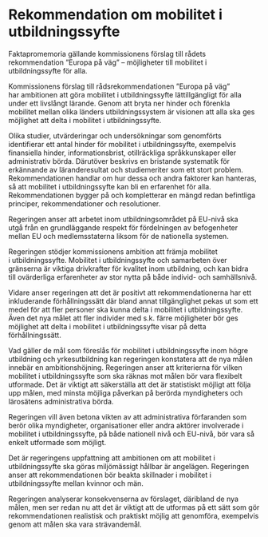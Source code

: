 # Rekommendation om mobilitet i utbildningssyfte

Faktapromemoria gällande kommissionens förslag till rådets rekommendation ”Europa på väg” – möjligheter till mobilitet i utbildningssyfte för alla.

Kommissionens förslag till rådsrekommendationen ”Europa på väg” har ambitionen att göra mobilitet i utbildningssyfte lättillgängligt för alla under ett livslångt lärande. Genom att bryta ner hinder och förenkla mobilitet mellan olika länders utbildningssystem är visionen att alla ska ges möjlighet att delta i mobilitet i utbildningssyfte.

Olika studier, utvärderingar och undersökningar som genomförts identifierar ett antal hinder för mobilitet i utbildningssyfte, exempelvis finansiella hinder, informationsbrist, otillräckliga språkkunskaper eller administrativ börda. Därutöver beskrivs en bristande systematik för erkännande av läranderesultat och studiemeriter som ett stort problem. Rekommendationen handlar om hur dessa och andra faktorer kan hanteras, så att mobilitet i utbildningssyfte kan bli en erfarenhet för alla. Rekommendationen bygger på och kompletterar en mängd redan befintliga principer, rekommendationer och resolutioner.

Regeringen anser att arbetet inom utbildningsområdet på EU\-nivå ska utgå från en grundläggande respekt för fördelningen av befogenheter mellan EU och medlemsstaterna liksom för de nationella systemen.

Regeringen stödjer kommissionens ambition att främja mobilitet i utbildningssyfte. Mobilitet i utbildningssyfte och samarbeten över gränserna är viktiga drivkrafter för kvalitet inom utbildning, och kan bidra till ovärderliga erfarenheter av stor nytta på både individ\- och samhällsnivå.

Vidare anser regeringen att det är positivt att rekommendationerna har ett inkluderande förhållningssätt där bland annat tillgänglighet pekas ut som ett medel för att fler personer ska kunna delta i mobilitet i utbildningssyfte. Även det nya målet att fler individer med s.k. färre möjligheter bör ges möjlighet att delta i mobilitet i utbildningssyfte visar på detta förhållningssätt.

Vad gäller de mål som föreslås för mobilitet i utbildningssyfte inom högre utbildning och yrkesutbildning kan regeringen konstatera att de nya målen innebär en ambitionshöjning. Regeringen anser att kriterierna för vilken mobilitet i utbildningssyfte som ska räknas mot målen bör vara flexibelt utformade. Det är viktigt att säkerställa att det är statistiskt möjligt att följa upp målen, med minsta möjliga påverkan på berörda myndigheters och lärosätens administrativa börda.

Regeringen vill även betona vikten av att administrativa förfaranden som berör olika myndigheter, organisationer eller andra aktörer involverade i mobilitet i utbildningssyfte, på både nationell nivå och EU\-nivå, bör vara så enkelt utformade som möjligt.

Det är regeringens uppfattning att ambitionen om att mobilitet i utbildningssyfte ska göras miljömässigt hållbar är angelägen. Regeringen anser att rekommendationen bör beakta skillnader i mobilitet i utbildningssyfte mellan kvinnor och män.

Regeringen analyserar konsekvenserna av förslaget, däribland de nya målen, men ser redan nu att det är viktigt att de utformas på ett sätt som gör rekommendationen realistisk och praktiskt möjlig att genomföra, exempelvis genom att målen ska vara strävandemål.

